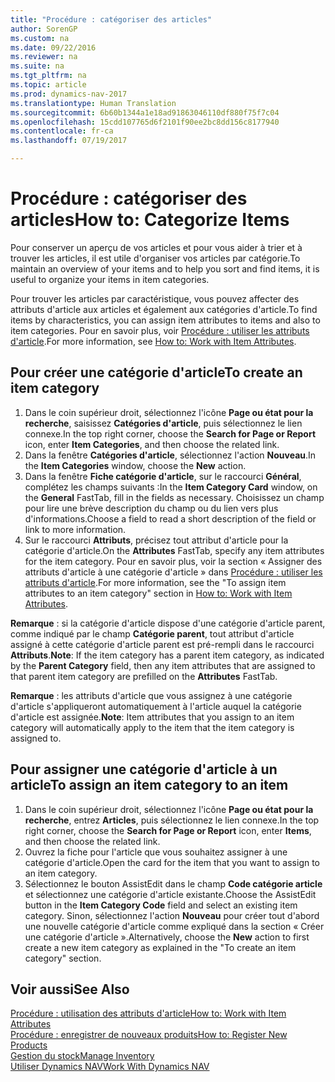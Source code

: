 ```yaml
---
title: "Procédure : catégoriser des articles"
author: SorenGP
ms.custom: na
ms.date: 09/22/2016
ms.reviewer: na
ms.suite: na
ms.tgt_pltfrm: na
ms.topic: article
ms.prod: dynamics-nav-2017
ms.translationtype: Human Translation
ms.sourcegitcommit: 6b60b1344a1e18ad91863046110df880f75f7c04
ms.openlocfilehash: 15cdd107765d6f2101f90ee2bc8dd156c8177940
ms.contentlocale: fr-ca
ms.lasthandoff: 07/19/2017

---
```


# <a name="how-to-categorize-items"></a><span data-ttu-id="0a83b-102">Procédure : catégoriser des articles</span><span class="sxs-lookup"><span data-stu-id="0a83b-102">How to: Categorize Items</span></span>
<span data-ttu-id="0a83b-103">Pour conserver un aperçu de vos articles et pour vous aider à trier et à trouver les articles, il est utile d'organiser vos articles par catégorie.</span><span class="sxs-lookup"><span data-stu-id="0a83b-103">To maintain an overview of your items and to help you sort and find items, it is useful to organize your items in item categories.</span></span>

<span data-ttu-id="0a83b-104">Pour trouver les articles par caractéristique, vous pouvez affecter des attributs d'article aux articles et également aux catégories d'article.</span><span class="sxs-lookup"><span data-stu-id="0a83b-104">To find items by characteristics, you can assign item attributes to items and also to item categories.</span></span> <span data-ttu-id="0a83b-105">Pour en savoir plus, voir [Procédure : utiliser les attributs d'article](inventory-how-work-item-attributes.md).</span><span class="sxs-lookup"><span data-stu-id="0a83b-105">For more information, see [How to: Work with Item Attributes](inventory-how-work-item-attributes.md).</span></span>

## <a name="to-create-an-item-category"></a><span data-ttu-id="0a83b-106">Pour créer une catégorie d'article</span><span class="sxs-lookup"><span data-stu-id="0a83b-106">To create an item category</span></span>
1. <span data-ttu-id="0a83b-107">Dans le coin supérieur droit, sélectionnez l'icône **Page ou état pour la recherche**, saisissez **Catégories d'article**, puis sélectionnez le lien connexe.</span><span class="sxs-lookup"><span data-stu-id="0a83b-107">In the top right corner, choose the **Search for Page or Report** icon, enter **Item Categories**, and then choose the related link.</span></span>
2. <span data-ttu-id="0a83b-108">Dans la fenêtre **Catégories d'article**, sélectionnez l'action **Nouveau**.</span><span class="sxs-lookup"><span data-stu-id="0a83b-108">In the **Item Categories** window, choose the **New** action.</span></span>
3. <span data-ttu-id="0a83b-109">Dans la fenêtre **Fiche catégorie d'article**, sur le raccourci **Général**, complétez les champs suivants :</span><span class="sxs-lookup"><span data-stu-id="0a83b-109">In the **Item Category Card** window, on the **General** FastTab, fill in the fields as necessary.</span></span> <span data-ttu-id="0a83b-110">Choisissez un champ pour lire une brève description du champ ou du lien vers plus d'informations.</span><span class="sxs-lookup"><span data-stu-id="0a83b-110">Choose a field to read a short description of the field or link to more information.</span></span>
4. <span data-ttu-id="0a83b-111">Sur le raccourci **Attributs**, précisez tout attribut d'article pour la catégorie d'article.</span><span class="sxs-lookup"><span data-stu-id="0a83b-111">On the **Attributes** FastTab, specify any item attributes for the item category.</span></span> <span data-ttu-id="0a83b-112">Pour en savoir plus, voir la section « Assigner des attributs d'article à une catégorie d'article » dans [Procédure : utiliser les attributs d'article](inventory-how-work-item-attributes.md).</span><span class="sxs-lookup"><span data-stu-id="0a83b-112">For more information, see the "To assign item attributes to an item category" section in [How to: Work with Item Attributes](inventory-how-work-item-attributes.md).</span></span>

<span data-ttu-id="0a83b-113">**Remarque** : si la catégorie d'article dispose d'une catégorie d'article parent, comme indiqué par le champ **Catégorie parent**, tout attribut d'article assigné à cette catégorie d'article parent est pré-rempli dans le raccourci **Attributs**.</span><span class="sxs-lookup"><span data-stu-id="0a83b-113">**Note**: If the item category has a parent item category, as indicated by the **Parent Category** field, then any item attributes that are assigned to that parent item category are prefilled on the **Attributes** FastTab.</span></span>

<span data-ttu-id="0a83b-114">**Remarque** : les attributs d'article que vous assignez à une catégorie d'article s'appliqueront automatiquement à l'article auquel la catégorie d'article est assignée.</span><span class="sxs-lookup"><span data-stu-id="0a83b-114">**Note**: Item attributes that you assign to an item category will automatically apply to the item that the item category is assigned to.</span></span>

## <a name="to-assign-an-item-category-to-an-item"></a><span data-ttu-id="0a83b-115">Pour assigner une catégorie d'article à un article</span><span class="sxs-lookup"><span data-stu-id="0a83b-115">To assign an item category to an item</span></span>
1. <span data-ttu-id="0a83b-116">Dans le coin supérieur droit, sélectionnez l'icône **Page ou état pour la recherche**, entrez **Articles**, puis sélectionnez le lien connexe.</span><span class="sxs-lookup"><span data-stu-id="0a83b-116">In the top right corner, choose the **Search for Page or Report** icon, enter **Items**, and then choose the related link.</span></span>
2. <span data-ttu-id="0a83b-117">Ouvrez la fiche pour l'article que vous souhaitez assigner à une catégorie d'article.</span><span class="sxs-lookup"><span data-stu-id="0a83b-117">Open the card for the item that you want to assign to an item category.</span></span>
3. <span data-ttu-id="0a83b-118">Sélectionnez le bouton AssistEdit dans le champ **Code catégorie article** et sélectionnez une catégorie d'article existante.</span><span class="sxs-lookup"><span data-stu-id="0a83b-118">Choose the AssistEdit button in the **Item Category Code** field and select an existing item category.</span></span> <span data-ttu-id="0a83b-119">Sinon, sélectionnez l'action **Nouveau** pour créer tout d'abord une nouvelle catégorie d'article comme expliqué dans la section « Créer une catégorie d'article ».</span><span class="sxs-lookup"><span data-stu-id="0a83b-119">Alternatively, choose the **New** action to first create a new item category as explained in the "To create an item category" section.</span></span>

## <a name="see-also"></a><span data-ttu-id="0a83b-120">Voir aussi</span><span class="sxs-lookup"><span data-stu-id="0a83b-120">See Also</span></span>  
[<span data-ttu-id="0a83b-121">Procédure : utilisation des attributs d'article</span><span class="sxs-lookup"><span data-stu-id="0a83b-121">How to: Work with Item Attributes</span></span>](inventory-how-work-item-attributes.md)  
[<span data-ttu-id="0a83b-122">Procédure : enregistrer de nouveaux produits</span><span class="sxs-lookup"><span data-stu-id="0a83b-122">How to: Register New Products</span></span>](inventory-how-register-new-products.md)  
[<span data-ttu-id="0a83b-123">Gestion du stock</span><span class="sxs-lookup"><span data-stu-id="0a83b-123">Manage Inventory</span></span>](inventory-manage-inventory.md)  
[<span data-ttu-id="0a83b-124">Utiliser Dynamics NAV</span><span class="sxs-lookup"><span data-stu-id="0a83b-124">Work With Dynamics NAV</span></span>](ui-work-product.md)

